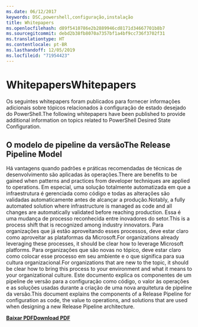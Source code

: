```yaml
---
ms.date: 06/12/2017
keywords: DSC,powershell,configuração,instalação
title: Whitepapers
ms.openlocfilehash: d89f5410786e2b2889946cd8171d34667701b8b7
ms.sourcegitcommit: debd2b38fb8070a7357bf1a4bf9cc736f3702f31
ms.translationtype: HT
ms.contentlocale: pt-BR
ms.lasthandoff: 12/05/2019
ms.locfileid: "71954423"
---
```

# <a name="whitepapers"></a><span data-ttu-id="04a8c-103">Whitepapers</span><span class="sxs-lookup"><span data-stu-id="04a8c-103">Whitepapers</span></span>

<span data-ttu-id="04a8c-104">Os seguintes whitepapers foram publicados para fornecer informações adicionais sobre tópicos relacionados à configuração de estado desejado do PowerShell.</span><span class="sxs-lookup"><span data-stu-id="04a8c-104">The following whitepapers have been published to provide additional information on topics related to PowerShell Desired State Configuration.</span></span>

## <a name="the-release-pipeline-model"></a><span data-ttu-id="04a8c-105">O modelo de pipeline da versão</span><span class="sxs-lookup"><span data-stu-id="04a8c-105">The Release Pipeline Model</span></span>
<span data-ttu-id="04a8c-106">Há vantagens quando padrões e práticas recomendadas de técnicas de desenvolvimento são aplicadas às operações.</span><span class="sxs-lookup"><span data-stu-id="04a8c-106">There are benefits to be gained when patterns and practices from developer techniques are applied to operations.</span></span> <span data-ttu-id="04a8c-107">Em especial, uma solução totalmente automatizada em que a infraestrutura é gerenciada como código e todas as alterações são validadas automaticamente antes de alcançar a produção.</span><span class="sxs-lookup"><span data-stu-id="04a8c-107">Notably, a fully automated solution where infrastructure is managed as code and all changes are automatically validated before reaching production.</span></span> <span data-ttu-id="04a8c-108">Essa é uma mudança de processo reconhecida entre inovadores do setor.</span><span class="sxs-lookup"><span data-stu-id="04a8c-108">This is a process shift that is recognized among industry innovators.</span></span> <span data-ttu-id="04a8c-109">Para organizações que já estão aproveitando esses processos, deve estar claro como aproveitar as plataformas da Microsoft.</span><span class="sxs-lookup"><span data-stu-id="04a8c-109">For organizations already leveraging these processes, it should be clear how to leverage Microsoft platforms.</span></span> <span data-ttu-id="04a8c-110">Para organizações que são novas no tópico, deve estar claro como colocar esse processo em seu ambiente e o que significa para sua cultura organizacional.</span><span class="sxs-lookup"><span data-stu-id="04a8c-110">For organizations that are new to the topic, it should be clear how to bring this process to your environment and what it means to your organizational culture.</span></span> <span data-ttu-id="04a8c-111">Este documento explica os componentes de um pipeline de versão para a configuração como código, o valor às operações e as soluções usadas durante a criação de uma nova arquitetura de pipeline da versão.</span><span class="sxs-lookup"><span data-stu-id="04a8c-111">This document explains the components of a Release Pipeline for configuration as code, the value to operations, and solutions that are used when designing a new Release Pipeline architecture.</span></span>

<span data-ttu-id="04a8c-112">**[Baixar PDF](https://aka.ms/thereleasepipelinemodelpdf)**</span><span class="sxs-lookup"><span data-stu-id="04a8c-112">**[Download PDF](https://aka.ms/thereleasepipelinemodelpdf)**</span></span>